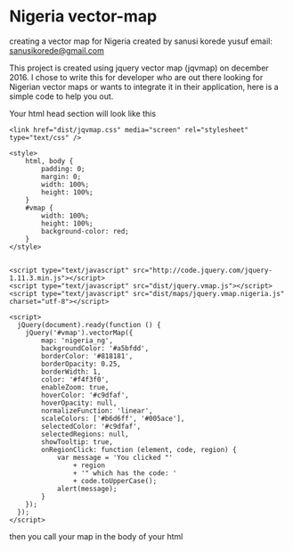 # Nigeria vector-map
creating a vector map for Nigeria
created by sanusi korede yusuf
email: sanusikorede@gmail.com

This project is created using jquery vector map (jqvmap) on december 2016. I chose to write this for developer who are out there looking for Nigerian vector maps or wants to integrate it in their application, here is a simple code to help you out.

Your html head section will look like this

<head>
   
    <link href="dist/jqvmap.css" media="screen" rel="stylesheet" type="text/css" />

    <style>
        html, body {
            padding: 0;
            margin: 0;
            width: 100%;
            height: 100%;
        }
        #vmap {
            width: 100%;
            height: 100%;
            background-color: red;
        }
    </style>


    <script type="text/javascript" src="http://code.jquery.com/jquery-1.11.3.min.js"></script>
    <script type="text/javascript" src="dist/jquery.vmap.js"></script>
    <script type="text/javascript" src="dist/maps/jquery.vmap.nigeria.js" charset="utf-8"></script>

    <script>
      jQuery(document).ready(function () {
        jQuery('#vmap').vectorMap({
            map: 'nigeria_ng',
            backgroundColor: '#a5bfdd',
            borderColor: '#818181',
            borderOpacity: 0.25,
            borderWidth: 1,
            color: '#f4f3f0',
            enableZoom: true,
            hoverColor: '#c9dfaf',
            hoverOpacity: null,
            normalizeFunction: 'linear',
            scaleColors: ['#b6d6ff', '#005ace'],
            selectedColor: '#c9dfaf',
            selectedRegions: null,
            showTooltip: true,
            onRegionClick: function (element, code, region) {
                var message = 'You clicked "'
                    + region
                    + '" which has the code: '
                    + code.toUpperCase();
                alert(message);
            }
        });
      });
    </script>

 then you call your map in the body of your html
<script>
<div id="vmap" style="width: 600px; height: 400px;"></div>
</script>

